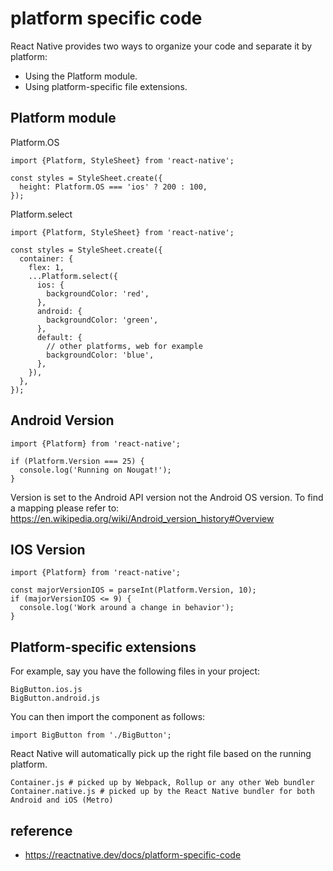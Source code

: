 # platform specific code
React Native provides two ways to organize your code and separate it by platform:
- Using the Platform module.
- Using platform-specific file extensions.

## Platform module
Platform.OS
```
import {Platform, StyleSheet} from 'react-native';

const styles = StyleSheet.create({
  height: Platform.OS === 'ios' ? 200 : 100,
});
```
Platform.select
```
import {Platform, StyleSheet} from 'react-native';

const styles = StyleSheet.create({
  container: {
    flex: 1,
    ...Platform.select({
      ios: {
        backgroundColor: 'red',
      },
      android: {
        backgroundColor: 'green',
      },
      default: {
        // other platforms, web for example
        backgroundColor: 'blue',
      },
    }),
  },
});
```

## Android Version
```
import {Platform} from 'react-native';

if (Platform.Version === 25) {
  console.log('Running on Nougat!');
}
```
Version is set to the Android API version not the Android OS version. To find a mapping please refer to:
https://en.wikipedia.org/wiki/Android_version_history#Overview

## IOS Version
```
import {Platform} from 'react-native';

const majorVersionIOS = parseInt(Platform.Version, 10);
if (majorVersionIOS <= 9) {
  console.log('Work around a change in behavior');
}
```

## Platform-specific extensions
For example, say you have the following files in your project:
```
BigButton.ios.js
BigButton.android.js
```
You can then import the component as follows:
```
import BigButton from './BigButton';
```
React Native will automatically pick up the right file based on the running platform.

```
Container.js # picked up by Webpack, Rollup or any other Web bundler
Container.native.js # picked up by the React Native bundler for both Android and iOS (Metro)
```

## reference
- https://reactnative.dev/docs/platform-specific-code